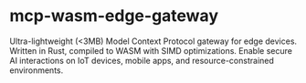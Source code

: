 # mcp-wasm-edge-gateway
Ultra-lightweight (&lt;3MB) Model Context Protocol gateway for edge devices. Written in Rust, compiled to WASM with SIMD optimizations. Enable secure AI interactions on IoT devices, mobile apps, and resource-constrained environments.
